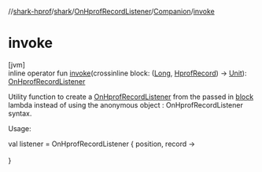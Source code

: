 //[shark-hprof](../../../../index.md)/[shark](../../index.md)/[OnHprofRecordListener](../index.md)/[Companion](index.md)/[invoke](invoke.md)

# invoke

[jvm]\
inline operator fun [invoke](invoke.md)(crossinline block: ([Long](https://kotlinlang.org/api/latest/jvm/stdlib/kotlin/-long/index.html), [HprofRecord](../../-hprof-record/index.md)) -&gt; [Unit](https://kotlinlang.org/api/latest/jvm/stdlib/kotlin/-unit/index.html)): [OnHprofRecordListener](../index.md)

Utility function to create a [OnHprofRecordListener](../index.md) from the passed in [block](invoke.md) lambda instead of using the anonymous object : OnHprofRecordListener syntax.

Usage:

val listener = OnHprofRecordListener { position, record -&gt;\
\
}
